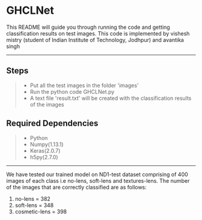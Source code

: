 ﻿GHCLNet 
===================


This README will guide you through running the code and getting classification results on test images. This code is implemented by vishesh mistry (student of Indian Institute of Technology, Jodhpur) and avantika singh

----------


Steps
-------------

> - Put all the test images in the folder 'images'
> - Run the python code GHCLNet.py
> - A text file 'result.txt' will be created with the classification results of the images

Required Dependencies
-------------

> - Python
> - Numpy(1.13.1)
> - Keras(2.0.7)
> - h5py(2.7.0)




----------------------------------------------------------------------------------------
We have tested our trained model on ND1-test dataset comprising of 400 images of each class i.e no-lens, soft-lens and textures-lens. 
The number of the images that are correctly classified are as follows:
1) no-lens = 382
2) soft-lens = 348
3) cosmetic-lens = 398
